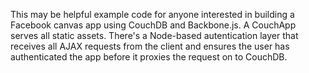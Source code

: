 This may be helpful example code for anyone interested in building a Facebook canvas app using CouchDB and Backbone.js. A CouchApp serves all static assets. There's a Node-based autentication layer that receives all AJAX requests from the client and ensures the user has authenticated the app before it proxies the request on to CouchDB.